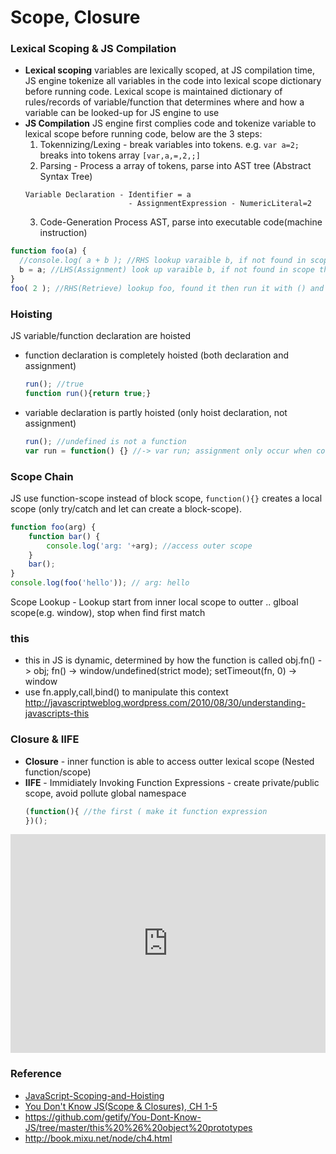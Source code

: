 # Scope, Closure
 
### Lexical Scoping & JS Compilation
- __Lexical scoping__ variables are lexically scoped, at JS compilation time, JS engine tokenize all variables in the code into lexical scope dictionary before running code. Lexical scope is maintained dictionary of rules/records of variable/function that determines where and how a variable can be looked-up for JS engine to use
- __JS Compilation__ JS engine first complies code and tokenize variable to lexical scope before running code, below are the 3 steps:
  1. Tokennizing/Lexing - break variables into tokens. e.g. `var a=2;` breaks into tokens array `[var,a,=,2,;]`
  2. Parsing - Process a array of tokens, parse into AST tree (Abstract Syntax Tree)
    ```
    Variable Declaration - Identifier = a
                           - AssignmentExpression - NumericLiteral=2  
    ```
  3. Code-Generation
  Process AST, parse into executable code(machine instruction)
  
```js
function foo(a) {
  //console.log( a + b ); //RHS lookup varaible b, if not found in scope, throw ReferenceError
  b = a; //LHS(Assignment) look up varaible b, if not found in scope then define in Global 
}
foo( 2 ); //RHS(Retrieve) lookup foo, found it then run it with () and assign a=2
```

### Hoisting
JS variable/function declaration are hoisted
- function declaration is completely hoisted (both declaration and assignment)
  ```js
  run(); //true
  function run(){return true;}
  ```
- variable declaration is partly hoisted (only hoist declaration, not assignment)
  ```js
  run(); //undefined is not a function 
  var run = function() {} //-> var run; assignment only occur when code runs to here
  ```
  
### Scope Chain
JS use function-scope instead of block scope, `function(){}` creates a local scope
(only try/catch and let can create a block-scope).

```js
function foo(arg) {
    function bar() { 
        console.log('arg: '+arg); //access outer scope
    }
    bar();
}
console.log(foo('hello')); // arg: hello
```
Scope Lookup - Lookup start from inner local scope to outter .. glboal scope(e.g. window), stop when find first match

### this
- this in JS is dynamic, determined by how the function is called
obj.fn() -> obj; fn() -> window/undefined(strict mode); setTimeout(fn, 0) -> window
- use fn.apply,call,bind() to manipulate this context
http://javascriptweblog.wordpress.com/2010/08/30/understanding-javascripts-this

### Closure & IIFE
- __Closure__ - inner function is able to access outter lexical scope (Nested function/scope)
- __IIFE__ - Immidiately Invoking Function Expressions - create private/public scope, avoid pollute global namespace
  ```js
  (function(){ //the first ( make it function expression
  })();
  ```
  
<iframe width="100%" height="350" src="http://jsbin.com/welezo/latest/embed?js" allowfullscreen="allowfullscreen" frameborder="0"></iframe>

### Reference
- [JavaScript-Scoping-and-Hoisting](http://www.adequatelygood.com/JavaScript-Scoping-and-Hoisting.html)
- [You Don't Know JS(Scope & Closures), CH 1-5](https://github.com/getify/You-Dont-Know-JS/tree/master/scope%20%26%20closures)
- https://github.com/getify/You-Dont-Know-JS/tree/master/this%20%26%20object%20prototypes
- http://book.mixu.net/node/ch4.html
